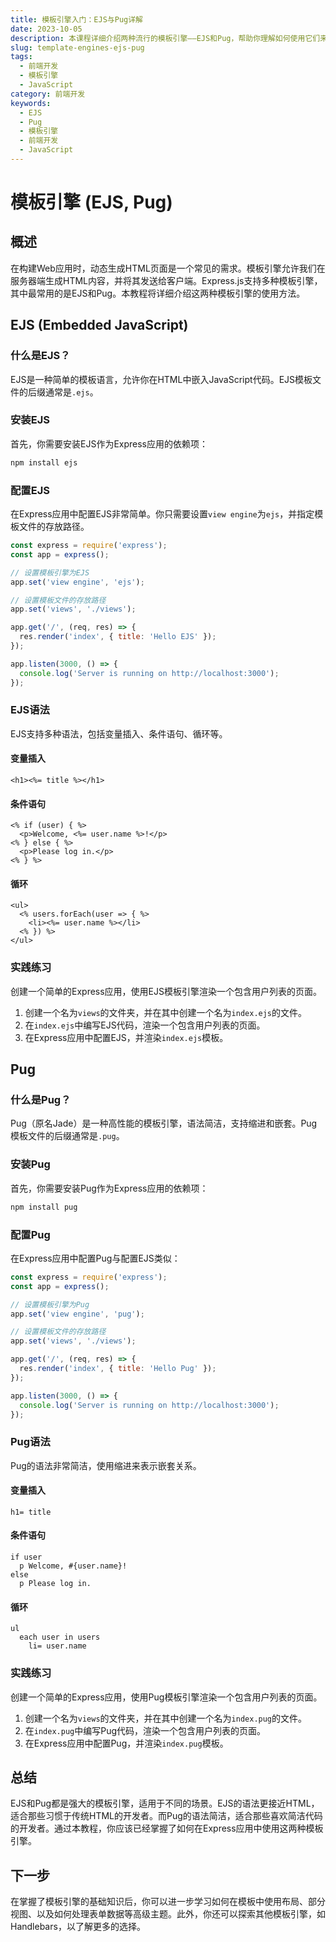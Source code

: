 ```yaml
---
title: 模板引擎入门：EJS与Pug详解
date: 2023-10-05
description: 本课程详细介绍两种流行的模板引擎——EJS和Pug，帮助你理解如何使用它们来简化前端开发流程。
slug: template-engines-ejs-pug
tags:
  - 前端开发
  - 模板引擎
  - JavaScript
category: 前端开发
keywords:
  - EJS
  - Pug
  - 模板引擎
  - 前端开发
  - JavaScript
---
```


# 模板引擎 (EJS, Pug)

## 概述

在构建Web应用时，动态生成HTML页面是一个常见的需求。模板引擎允许我们在服务器端生成HTML内容，并将其发送给客户端。Express.js支持多种模板引擎，其中最常用的是EJS和Pug。本教程将详细介绍这两种模板引擎的使用方法。

## EJS (Embedded JavaScript)

### 什么是EJS？

EJS是一种简单的模板语言，允许你在HTML中嵌入JavaScript代码。EJS模板文件的后缀通常是`.ejs`。

### 安装EJS

首先，你需要安装EJS作为Express应用的依赖项：

```bash
npm install ejs
```

### 配置EJS

在Express应用中配置EJS非常简单。你只需要设置`view engine`为`ejs`，并指定模板文件的存放路径。

```javascript
const express = require('express');
const app = express();

// 设置模板引擎为EJS
app.set('view engine', 'ejs');

// 设置模板文件的存放路径
app.set('views', './views');

app.get('/', (req, res) => {
  res.render('index', { title: 'Hello EJS' });
});

app.listen(3000, () => {
  console.log('Server is running on http://localhost:3000');
});
```

### EJS语法

EJS支持多种语法，包括变量插入、条件语句、循环等。

#### 变量插入

```ejs
<h1><%= title %></h1>
```

#### 条件语句

```ejs
<% if (user) { %>
  <p>Welcome, <%= user.name %>!</p>
<% } else { %>
  <p>Please log in.</p>
<% } %>
```

#### 循环

```ejs
<ul>
  <% users.forEach(user => { %>
    <li><%= user.name %></li>
  <% }) %>
</ul>
```

### 实践练习

创建一个简单的Express应用，使用EJS模板引擎渲染一个包含用户列表的页面。

1. 创建一个名为`views`的文件夹，并在其中创建一个名为`index.ejs`的文件。
2. 在`index.ejs`中编写EJS代码，渲染一个包含用户列表的页面。
3. 在Express应用中配置EJS，并渲染`index.ejs`模板。

## Pug

### 什么是Pug？

Pug（原名Jade）是一种高性能的模板引擎，语法简洁，支持缩进和嵌套。Pug模板文件的后缀通常是`.pug`。

### 安装Pug

首先，你需要安装Pug作为Express应用的依赖项：

```bash
npm install pug
```

### 配置Pug

在Express应用中配置Pug与配置EJS类似：

```javascript
const express = require('express');
const app = express();

// 设置模板引擎为Pug
app.set('view engine', 'pug');

// 设置模板文件的存放路径
app.set('views', './views');

app.get('/', (req, res) => {
  res.render('index', { title: 'Hello Pug' });
});

app.listen(3000, () => {
  console.log('Server is running on http://localhost:3000');
});
```

### Pug语法

Pug的语法非常简洁，使用缩进来表示嵌套关系。

#### 变量插入

```pug
h1= title
```

#### 条件语句

```pug
if user
  p Welcome, #{user.name}!
else
  p Please log in.
```

#### 循环

```pug
ul
  each user in users
    li= user.name
```

### 实践练习

创建一个简单的Express应用，使用Pug模板引擎渲染一个包含用户列表的页面。

1. 创建一个名为`views`的文件夹，并在其中创建一个名为`index.pug`的文件。
2. 在`index.pug`中编写Pug代码，渲染一个包含用户列表的页面。
3. 在Express应用中配置Pug，并渲染`index.pug`模板。

## 总结

EJS和Pug都是强大的模板引擎，适用于不同的场景。EJS的语法更接近HTML，适合那些习惯于传统HTML的开发者。而Pug的语法简洁，适合那些喜欢简洁代码的开发者。通过本教程，你应该已经掌握了如何在Express应用中使用这两种模板引擎。

## 下一步

在掌握了模板引擎的基础知识后，你可以进一步学习如何在模板中使用布局、部分视图、以及如何处理表单数据等高级主题。此外，你还可以探索其他模板引擎，如Handlebars，以了解更多的选择。